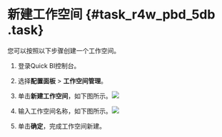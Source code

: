 # 新建工作空间 {#task_r4w_pbd_5db .task}

您可以按照以下步骤创建一个工作空间。

1.   登录Quick BI控制台。 
2.   选择**配置面板** \> **工作空间管理**。 
3.   单击**新建工作空间**，如下图所示。![](http://static-aliyun-doc.oss-cn-hangzhou.aliyuncs.com/assets/img/9159/1121_zh-CN.png)

 
4.   输入工作空间名称，如下图所示。![](http://static-aliyun-doc.oss-cn-hangzhou.aliyuncs.com/assets/img/9159/1123_zh-CN.png)

 
5.   单击**确定**，完成工作空间新建。 

